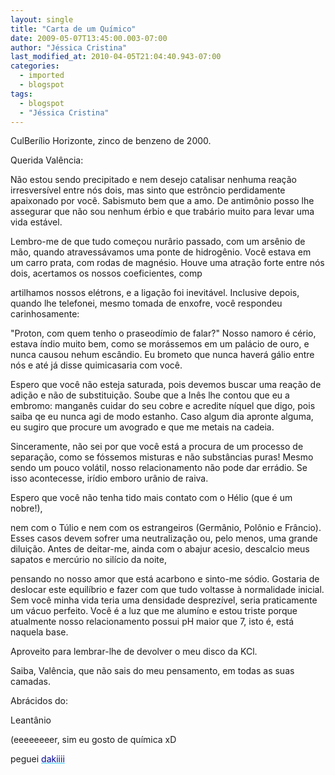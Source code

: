 ```yaml
---
layout: single
title: "Carta de um Químico"
date: 2009-05-07T13:45:00.003-07:00
author: "Jéssica Cristina"
last_modified_at: 2010-04-05T21:04:40.943-07:00
categories:
  - imported
  - blogspot
tags:
  - blogspot
  - "Jéssica Cristina"
---
```


CulBerílio Horizonte, zinco de benzeno de 2000.



Querida Valência:



Não estou sendo precipitado e nem desejo catalisar nenhuma reação irresversível entre nós dois, mas sinto que estrôncio perdidamente apaixonado por você. Sabismuto bem que a amo. De antimônio posso lhe assegurar que não sou nenhum érbio e que trabário muito para levar uma vida estável.



Lembro-me de que tudo começou nurârio passado, com um arsênio de mão, quando atravessávamos uma ponte de hidrogênio. Você estava em um carro prata, com rodas de magnésio. Houve uma atração forte entre nós dois, acertamos os nossos coeficientes, comp

artilhamos nossos elétrons, e a ligação foi inevitável. Inclusive depois, quando lhe telefonei, mesmo tomada de enxofre, você respondeu carinhosamente:

"Proton, com quem tenho o praseodímio de falar?" Nosso namoro é cério, estava índio muito bem, como se morássemos em um palácio de ouro, e nunca causou nehum escândio. Eu brometo que nunca haverá gálio entre nós e até já disse quimicasaria com você.



Espero que você não esteja saturada, pois devemos buscar uma reação de adição e não de substituição. Soube que a Inês lhe contou que eu a embromo: manganês cuidar do seu cobre e acredite níquel que digo, pois saiba qe eu nunca agi de modo estanho. Caso algum dia apronte alguma, eu sugiro que procure um avogrado e que me metais na cadeia.



Sinceramente, não sei por que você está a procura de um processo de separação, como se fóssemos misturas e não substâncias puras! Mesmo sendo um pouco volátil, nosso relacionamento não pode dar errádio. Se isso acontecesse, irídio emboro urânio de raiva.

Espero que você não tenha tido mais contato com o Hélio (que é um nobre!),

nem com o Túlio e nem com os estrangeiros (Germânio, Polônio e Frâncio). Esses casos devem sofrer uma neutralização ou, pelo menos, uma grande diluição. Antes de deitar-me, ainda com o abajur acesio, descalcio meus sapatos e mercúrio no silício da noite,

pensando no nosso amor que está acarbono e sinto-me sódio. Gostaria de deslocar este equilíbrio e fazer com que tudo voltasse à normalidade inicial. Sem você minha vida teria uma densidade desprezível, seria praticamente um vácuo perfeito. Você é a luz que me alumíno e estou triste porque atualmente nosso relacionamento possui pH maior que 7, isto é, está naquela base.



Aproveito para lembrar-lhe de devolver o meu disco da KCl.



Saiba, Valência, que não sais do meu pensamento, em todas as suas camadas.



Abrácidos do:

Leantânio 















(eeeeeeeer, sim eu gosto de química xD 

peguei <a href="http://www.xisde-xd.com/2009/05/carta-de-amor-de-um-quimico.html" style="color: rgb(51, 204, 255);"><span style="color: rgb(0, 0, 153);">dakiiii</a>